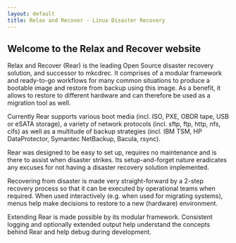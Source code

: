 ```yaml
---
layout: default
title: Relax and Recover - Linux Disaster Recovery
---
```


## Welcome to the Relax and Recover website ##

Relax and Recover (Rear) is the leading Open Source disaster recovery
solution, and successor to mkcdrec. It comprises of a modular framework
and ready-to-go workflows for many common situations to produce a bootable
image and restore from backup using this image. As a benefit, it allows to
restore to different hardware and can therefore be used as a migration
tool as well.

Currently Rear supports various boot media (incl. ISO, PXE, OBDR tape,
USB or eSATA storage), a variety of network protocols (incl. sftp, ftp,
http, nfs, cifs) as well as a multitude of backup strategies (incl.
IBM TSM, HP DataProtector, Symantec NetBackup, Bacula, rsync).

Rear was designed to be easy to set up, requires no maintenance and is
there to assist when disaster strikes. Its setup-and-forget nature eradicates
any excuses for not having a disaster recovery solution implemented.

Recovering from disaster is made very straight-forward by a 2-step recovery
process so that it can be executed by operational teams when required.
When used interactively (e.g. when used for migrating systems), menus help
make decisions to restore to a new (hardware) environment.

Extending Rear is made possible by its modular framework. Consistent
logging and optionally extended output help understand the concepts behind
Rear and help debug during development.
